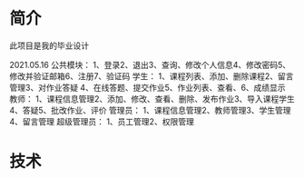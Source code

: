 # 简介
此项目是我的毕业设计

2021.05.16
公共模块：
1、登录2、退出3、查询、修改个人信息4、修改密码5、修改并验证邮箱6、注册7、验证码
学生：
1、课程列表、添加、删除课程2、留言管理3、对作业答疑
4、在线答题、提交作业5、作业列表、查看、6、成绩显示
教师：
1、课程信息管理2、添加、修改、查看、删除、发布作业3、导入课程学生4、答疑5、批改作业、评价
管理员：
1、课程信息管理2、教师管理3、学生管理4、留言管理
超级管理员：
1、员工管理2、权限管理

# 技术


